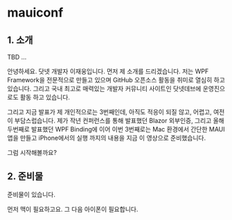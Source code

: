 # mauiconf

## 1. 소개

TBD ...

안녕하세요. 닷넷 개발자 이재웅입니다.
먼저 제 소개를 드리겠습니다.
저는 WPF Framework을 전문적으로 만들고 있으며 GitHub 오픈소스 활동을 취미로 열심히 하고 있습니다.
그리고 국내 최고로 매력있는 개발자 커뮤니티 사이트인 닷넷데브에 운영진으로도 활동 하고 있습니다.

그리고 지금 발표가 제 개인적으로는 3번째인데, 아직도 적응이 되질 않고, 어렵고, 여전이 부담스럽습니다.
제가 작년 컨퍼런스를 통해 발표했던 Blazor 외부인증, 그리고 올해 두번째로 발표했던 WPF Binding에 이어
이번 3번째로는 Mac 환경에서 간단한 MAUI 앱을 만들고 iPhone에서의 실행 까지의 내용을 지금 이 영상으로 준비했습니다.

그럼 시작해볼까요?

## 2. 준비물

준비물이 있습니다.

먼저 맥이 필요하고요.
그 다음 아이폰이 필요합니다.

